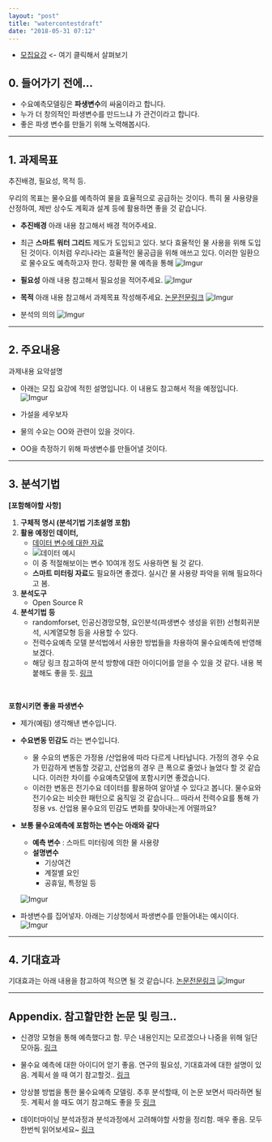```yaml
---
layout: "post"
title: "watercontestdraft"
date: "2018-05-31 07:12"
---
```




- [모집요강](https://www.kwater.or.kr/news/sub02/bigdata/guidPage.do?s_mid=1792) <- 여기 클릭해서 살펴보기

## 0. 들어가기 전에...
- 수요예측모델링은 **파생변수**의 싸움이라고 합니다.
- 누가 더 창의적인 파생변수를 만드느냐 가 관건이라고 합니다.
- 좋은 파생 변수를 만들기 위해 노력해봅시다.

***

## 1. 과제목표
추진배경, 필요성, 목적 등.

우리의 목표는 물수요를 예측하여 물을 효율적으로 공급하는 것이다. 특히 물 사용량을 산정하여, 제반 상수도 계획과 설계 등에 활용하면 좋을 것 같습니다.

- **추진배경** 아래 내용 참고해서 배경 적어주세요.
- 최근 **스마트 워터 그리드** 제도가 도입되고 있다. 보다 효율적인 물 사용을 위해 도입된 것이다. 이처럼 우리나라는 효율적인 물공급을 위해 애쓰고 있다. 이러한 일환으로 물수요도 예측하고자 한다. 정확한 물 예측을 통해
![Imgur](https://i.imgur.com/qcQwGI6.png)

- **필요성** 아래 내용 참고해서 필요성을 적어주세요.
 ![Imgur](https://i.imgur.com/dxrn2Ym.png)


- **목적** 아래 내용 참고해서 과제목표 작성해주세요. [논문전문링크](https://www.dropbox.com/s/usksz5ry5bflfoz/%EB%AC%BC%EC%88%98%EC%9A%94%20%EC%98%88%EC%B8%A1%ED%95%98%EB%8A%94%20%EB%B0%A9%EB%B2%95%EC%97%90%20%EB%8C%80%ED%95%B4%20%EC%84%A4%EB%AA%85%ED%95%9C%20%EC%A2%8B%EC%9D%80%20%EA%B8%80.pdf?dl=0)
![Imgur](https://i.imgur.com/zfLkzHl.png)


- 분석의 의의
![Imgur](https://i.imgur.com/gUxZ74d.png)


***

## 2. 주요내용
과제내용 요약설명
- 아래는 모집 요강에 적힌 설명입니다. 이 내용도 참고해서 적을 예정입니다.
![Imgur](https://i.imgur.com/VrdnMUN.png)


- 가설을 세우보자
- 물의 수요는 OO와 관련이 있을 것이다.
- OO을 측정하기 위해 파생변수를 만들어낼 것이다.



***

## 3. 분석기법

**[포함해야할 사항]**
1. **구체적 명시 (분석기법 기초설명 포함)**
2. **활용 예정인 데이터,**
    +  [데이터 변수에 대한 자료](https://www.kwater.or.kr/gov3/sub03/annoView.do?seq=2308&s_mid=1664)
    +  ![데이터 예시](https://i.imgur.com/tHioazZ.png)
    + 이 중 적절해보이는 변수 10여개 정도 사용하면 될 것 같다.
    + **스마트 미터링 자료**도 필요하면 좋겠다. 실시간 물 사용량 파악을 위해 필요하다고 봄.
3. **분석도구**
    + Open Source R
4. **분석기법** **등**
    + randomforset, 인공신경망모형, 요인분석(파생변수 생성을 위한) 선형회귀분석, 시계열모형 등을 사용할 수 있다.
    + 전력수요예측 모델 분석법에서 사용한 방법들을 차용하여 물수요예측에 반영해보겠다.
    + 해당 링크 참고하여 분석 방향에 대한 아이디어를 얻을 수 있을 것 같다. 내용 복붙해도 좋을 듯. [링크](https://www.dropbox.com/s/lsl9946jv3u716z/2016%EB%85%84%20%EA%B8%B0%EC%83%81%EC%B2%AD%20%EB%82%B4%20%EB%B9%85%EB%8D%B0%EC%9D%B4%ED%84%B0%20%EB%B6%84%EC%84%9D%20%EC%84%9C%EB%B9%84%EC%8A%A4%20%EA%B8%B0%EC%88%A0%EB%85%B8%ED%8A%B8_%EA%B4%80%EC%B8%A1%252C%20%ED%95%AD%EA%B3%B5.pdf?dl=0)


<br/>

**포함시키면 좋을 파생변수**
- 제가(예림) 생각해낸 변수입니다.
- **수요변동 민감도** 라는 변수입니다.
    + 물 수요의 변동은 가정용 /산업용에 따라 다르게 나타납니다. 가정의 경우 수요가 민감하게 변동할 것같고, 산업용의 경우 큰 폭으로 줄었나 늘었다 할 것 같습니다. 이러한 차이를 수요예측모델에 포함시키면 좋겠습니다.
    + 이러한 변동은 전기수요 데이터를 활용하여 알아낼 수 있다고 봅니다. 물수요와 전기수요는 비슷한 패턴으로 움직일 것 같습니다... 따라서 전력수요를 통해  가정용 vs. 산업용 물수요의 민감도 변화를 찾아내는게 어떨까요?


- **보통 물수요예측에 포함하는 변수는 아래와 같다**
    - **예측 변수** : 스마트 미터링에 의한 물 사용량
    - **설명변수**
      - 기상여건
      - 계절별 요인
      - 공휴일, 특정일 등

  ![Imgur](https://i.imgur.com/xfZ5Wp8.png)

- 파생변수를 집어넣자. 아래는 기상청에서 파생변수를 만들어내는 예시이다.
![Imgur](https://i.imgur.com/47fe3St.png)


***

## 4. 기대효과

기대효과는 아래 내용을 참고하여 적으면 될 것 같습니다.  [논문전문링크](https://www.dropbox.com/s/usksz5ry5bflfoz/%EB%AC%BC%EC%88%98%EC%9A%94%20%EC%98%88%EC%B8%A1%ED%95%98%EB%8A%94%20%EB%B0%A9%EB%B2%95%EC%97%90%20%EB%8C%80%ED%95%B4%20%EC%84%A4%EB%AA%85%ED%95%9C%20%EC%A2%8B%EC%9D%80%20%EA%B8%80.pdf?dl=0)
![Imgur](https://i.imgur.com/bAdY1kN.png)

***

## Appendix. 참고할만한 논문 및 링크..
- 신경망 모형을 통해 예측했다고 함. 무슨 내용인지는 모르겠으나 나중을 위해 일단 모아둠. [링크](https://patents.google.com/patent/KR100540009B1/ko)
- 물수요 예측에 대한 아이디어 얻기 좋음. 연구의 필요성, 기대효과에 대한 설명이 있음. 계획서 쓸 때 여기 참고할것.. [링크](https://patents.google.com/patent/KR101139161B1/ko)
- 앙상블 방법을 통한 물수요예측 모델링. 추후 분석할때,  이 논문 보면서 따라하면 될 듯. 계획서 쓸 때도 여기 참고해도 좋을 듯 [링크](http://www.jksww.or.kr/journal/article.php?code=17482)


- 데이터마이닝 분석과정과 분석과정에서 고려해야할 사항을 정리함. 매우 좋음. 모두 한번씩 읽어보세요~ [링크](http://m.blog.daum.net/revisioncrm/329?categoryId=6)
